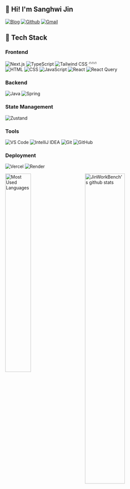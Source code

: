 <!--
**JinWorkBench/JinWorkBench** is a ✨ _special_ ✨ repository because its `README.md` (this file) appears on your GitHub profile.

Here are some ideas to get you started:

- 🔭 I’m currently working on ...
- 🌱 I’m currently learning ...
- 👯 I’m looking to collaborate on ...
- 🤔 I’m looking for help with ...
- 💬 Ask me about ...
- 📫 How to reach me: ...
- 😄 Pronouns: ...
- ⚡ Fun fact: ...
-->

<!-- Title -->
## 🚀 Hi! I'm Sanghwi Jin

<!-- Badge -->
[![Blog](https://img.shields.io/badge/-Tistory-orange?style=flat&logo=tistory)](https://devbrew.tistory.com/)
[![Github](https://img.shields.io/badge/-Github-000?style=flat&logo=Github&logoColor=white)](https://github.com/JinWorkBench)
[![Gmail](https://img.shields.io/badge/-Gmail-c14438?style=flat&logo=Gmail&logoColor=white)](mailto:brilyent72@gmail.com)
<!--[![Portfolio](https://img.shields.io/badge/Portfolio-yellow?style=flat)](https://) -->

<!-- content -->
## 🧰 Tech Stack

### Frontend
![Next.js](https://img.shields.io/badge/Next.js-000000?style=flat-square&logo=nextdotjs&logoColor=white)
![TypeScript](https://img.shields.io/badge/TypeScript-3178C6?style=flat-square&logo=typescript&logoColor=white)
![Tailwind CSS](https://img.shields.io/badge/Tailwind%20CSS-06B6D4?style=flat-square&logo=tailwindcss&logoColor=white)
<sup>🔥🔥🔥</sup>
<br/>
![HTML](https://img.shields.io/badge/HTML-E34F26?style=flat-square&logo=html5&logoColor=white)
![CSS](https://img.shields.io/badge/CSS-1572B6?style=flat-square&logo=css3&logoColor=white)
![JavaScript](https://img.shields.io/badge/JavaScript-F7DF1E?style=flat-square&logo=javascript&logoColor=000)
![React](https://img.shields.io/badge/React-61DAFB?style=flat-square&logo=react&logoColor=000)
![React Query](https://img.shields.io/badge/React%20Query-FF4154?style=flat-square&logo=reactquery&logoColor=white)


### Backend
![Java](https://img.shields.io/badge/Java-007396?style=flat-square&logo=openjdk&logoColor=white)
![Spring](https://img.shields.io/badge/Spring-6DB33F?style=flat-square&logo=spring&logoColor=white)

### State Management
![Zustand](https://img.shields.io/badge/Zustand-18181B?style=flat-square)

### Tools
![VS Code](https://img.shields.io/badge/VS%20Code-007ACC?style=flat-square&logo=visualstudiocode&logoColor=white)
![IntelliJ IDEA](https://img.shields.io/badge/IntelliJ%20IDEA-000000?style=flat-square&logo=intellijidea&logoColor=white)
![Git](https://img.shields.io/badge/Git-F05032?style=flat-square&logo=git&logoColor=white)
![GitHub](https://img.shields.io/badge/GitHub-181717?style=flat-square&logo=github&logoColor=white)

### Deployment
![Vercel](https://img.shields.io/badge/Vercel-000000?style=flat-square&logo=vercel&logoColor=white)
![Render](https://img.shields.io/badge/Render-46E3B7?style=flat-square&logo=render&logoColor=000)



<!-- Your github readme stats
You can use this api: https://github.com/anuraghazra/github-readme-stats
-->
<img width="50%" align="right" alt="JinWorkBench's github stats" src="https://github-readme-stats.vercel.app/api?username=JinWorkBench&show_icons=true&hide_border=true" />


<img width="40%" align="left" alt="Most Used Languages" src="https://github-readme-stats.vercel.app/api/top-langs/?username=JinWorkBench&layout=compact" />

